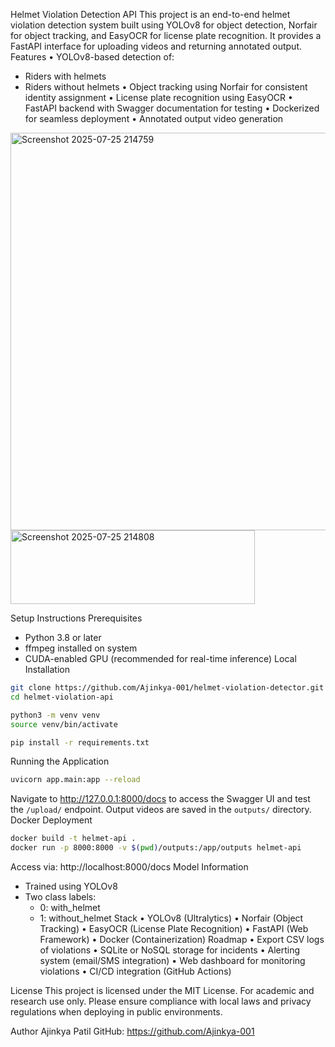 Helmet Violation Detection API
This project is an end-to-end helmet violation detection system built using YOLOv8 for object detection, Norfair for object tracking, and EasyOCR for license plate recognition. It provides a FastAPI interface for uploading videos and returning annotated output.
Features
•	YOLOv8-based detection of:
  - Riders with helmets
  - Riders without helmets
•	Object tracking using Norfair for consistent identity assignment
•	License plate recognition using EasyOCR
•	FastAPI backend with Swagger documentation for testing
•	Dockerized for seamless deployment
•	Annotated output video generation

<img width="532" height="636" alt="Screenshot 2025-07-25 214759" src="https://github.com/user-attachments/assets/c1095586-4b52-407e-9355-a7dca85ca0df" />
  <img width="391" height="118" alt="Screenshot 2025-07-25 214808" src="https://github.com/user-attachments/assets/1c9958e6-2df8-4ec2-8973-758dce03f28a" />



Setup Instructions
Prerequisites
- Python 3.8 or later
- ffmpeg installed on system
- CUDA-enabled GPU (recommended for real-time inference)
Local Installation
```bash
git clone https://github.com/Ajinkya-001/helmet-violation-detector.git
cd helmet-violation-api

python3 -m venv venv
source venv/bin/activate

pip install -r requirements.txt
```
Running the Application
```bash
uvicorn app.main:app --reload
```

Navigate to http://127.0.0.1:8000/docs to access the Swagger UI and test the `/upload/` endpoint. Output videos are saved in the `outputs/` directory.
Docker Deployment
```bash
docker build -t helmet-api .
docker run -p 8000:8000 -v $(pwd)/outputs:/app/outputs helmet-api
```

Access via: http://localhost:8000/docs
Model Information
- Trained using YOLOv8
- Two class labels:
  - 0: with_helmet
  - 1: without_helmet
Stack
•	YOLOv8 (Ultralytics)
•	Norfair (Object Tracking)
•	EasyOCR (License Plate Recognition)
•	FastAPI (Web Framework)
•	Docker (Containerization)
Roadmap
•	Export CSV logs of violations
•	SQLite or NoSQL storage for incidents
•	Alerting system (email/SMS integration)
•	Web dashboard for monitoring violations
•	CI/CD integration (GitHub Actions)

License
This project is licensed under the MIT License. For academic and research use only. Please ensure compliance with local laws and privacy regulations when deploying in public environments.

Author
Ajinkya Patil
GitHub: https://github.com/Ajinkya-001
